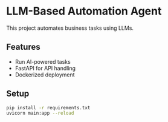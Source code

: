 # LLM-Based Automation Agent

This project automates business tasks using LLMs.

## Features
- Run AI-powered tasks
- FastAPI for API handling
- Dockerized deployment

## Setup
```bash
pip install -r requirements.txt
uvicorn main:app --reload
